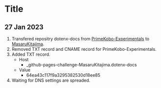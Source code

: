 # Title

## 27 Jan 2023

1. Transfered repositry dotenx-docs from [PrimeKobo-Experimentals](https://github.com/PrimeKobo-Experimentals/dotenx-docs) to [MasaruKitajima](https://github.com/MasaruKitajima/dotenx-docs).
2. Removed TXT record and CNAME record for PrimeKobo-Experimentals.
3. Added TXT record.
   - Host
     - _github-pages-challenge-MasaruKitajima.dotenx-docs
   - Value
     - 64ea43c117f9a3295382530d18ee85
4. Waiting for DNS settings are spreaded.

